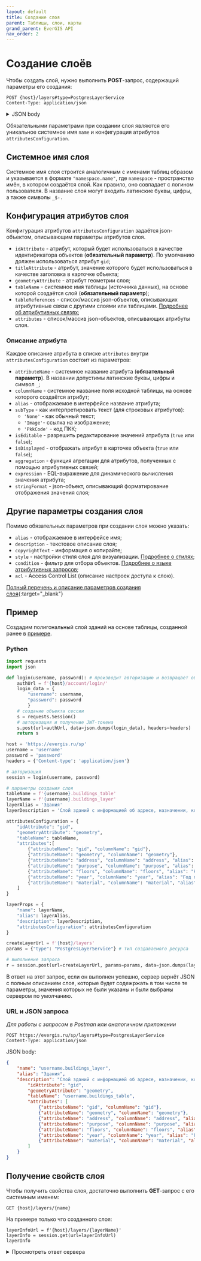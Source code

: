 ```yaml
---
layout: default
title: Создание слоя
parent: Таблицы, слои, карты
grand_parent: EverGIS API
nav_order: 2
---
```


# Создание слоёв
Чтобы создать слой, нужно выполнить **POST**-запрос, содержащий параметры его создания:
```
POST {host}/layers#type=PostgresLayerService
Content-Type: application/json
```
<details>
<summary>JSON body</summary>

{% highlight json %}
{
    "attributesConfiguration": {
        "idAttribute": "string",
        "titleAttribute": "string",
        "geometryAttribute": "string",
        "tableName": "string",
        "attributes": [
        {
            "attributeName": "string",
            "columnName": "string",
            "alias": "string",
            "subType": "None",
            "isEditable": true,
            "isDisplayed": true,
            "aggregation": "None",
            "expression": "string",
            "stringFormat": {
            "scalingFactor": 0,
            "unitsLabel": "string",
            "format": "string",
            "culture": "string",
            "splitDigitGroup": true,
            "rounding": 0
            }
        }
        ],
        "tableReferences": [
        {
            "tableName": "string",
            "referenceColumn": "string",
            "targetColumn": "string",
            "attributes": [
            {
                "attributeName": "string",
                "columnName": "string",
                "alias": "string",
                "subType": "None",
                "isEditable": true,
                "isDisplayed": true,
                "aggregation": "None",
                "expression": "string",
                "stringFormat": {
                "scalingFactor": 0,
                "unitsLabel": "string",
                "format": "string",
                "culture": "string",
                "splitDigitGroup": true,
                "rounding": 0
                }
            }
            ],
            "tableReferences": [
            {}
            ]
        }
        ]
    },
    "style": {
        "title": "string",
        "condition": "string",
        "symbol": {
        "size": {
            "expression": "string",
            "defaultValue": 0
        },
        "fillColor": {},
        "strokeColor": {},
        "strokeWidth": {
            "expression": "string",
            "defaultValue": 0
        },
        "offset": [
            {
            "expression": "string",
            "defaultValue": 0
            }
        ],
        "angle": {
            "expression": "string",
            "defaultValue": 0
        },
        "disabled": true
        },
        "children": [
        {}
        ],
        "minResolution": 0,
        "maxResolution": 0,
        "disabled": true
    },
    "condition": "string",
    "featuresLimit": 0,
    "extentOffset": 0,
    "name": "string",
    "alias": "string",
    "description": "string",
    "acl": {
        "data": [
        {
            "role": "string",
            "permissions": "none"
        }
        ]
    },
    "icon": "string",
    "owner": "string",
    "copyrightText": "string",
    "tags": [
        "string"
    ],
    "invisibleInCatalog": true
}
{% endhighlight %}
</details>

Обязательными параметрами при создании слоя являются его уникальное системное имя `name` и конфигурация атрибутов `attributesConfiguration`.

## Системное имя слоя
Системное имя слоя строится аналогичным с именами таблиц образом и указывается в формате `"namespace.name"`, где `namespace` - пространство имён, в котором создаётся слой. Как правило, оно совпадает с логином пользователя. В название слоя могут входить латинские буквы, цифры, а также символы `_$-.`

## Конфигурация атрибутов слоя
Конфигурация атрибутов `attributesConfiguration` задаётся json-объектом, описывающим параметры атрибутов слоя.

- `idAttribute` - атрибут, который будет использоваться в качестве идентификатора объектов (**обязательный параметр**). По умолчанию должен использоваться атрибут `gid`;
- `titleAttribute` - атрибут, значение которого будет использоваться в качестве заголовка в карточке объекта;
- `geometryAttribute` - атрибут геометрии слоя;
- `tableName` - системное имя таблицы (источника данных), на основе которой создаётся слой (**обязательный параметр**);
- `tableReferences` - список/массив json-объектов, описывающих атрибутивные связи с другими слоями или таблицами. [Подробнее об атрибутивных связях](/api/table_reference);
- `attributes` - список/массив json-объектов, описывающих атрибуты слоя.

### Описание атрибута
Каждое описание атрибута в списке `attributes` внутри `attributesConfiguration` состоит из параметров:

- `attributeName` - системное название атрибута (**обязательный параметр**). В названии допустимы латинские буквы, цифры и символ `_`;
- `columnName` - системное название поля исходной таблицы, на основе которого создаётся атрибут;
- `alias` - отображаемое в интерфейсе название атрибута;
- `subType` - как интерпретировать текст (для строковых атрибутов): 
    - `'None'` - как обычный текст;
    - `'Image'`- ссылка на изображение;
    - `'PkkCode'` - код ПКК;
- `isEditable` - разрешить редактирование значений атрибута (`true` или `false`);
- `isDisplayed` - отображать атрибут в карточке объекта (`true` или `false`);
- `aggregation` - функция агрегации для атрибутов, полученных с помощью атрибутивных связей; <!-- тоже непонятно -->
- `expression` - EQL-выражение для динамического вычисления значения атрибута; 
- `stringFormat` - json-объект, описывающий форматирование отображения значения слоя;

## Другие параметры создания слоя
Помимо обязательных параметров при создании слоя можно указать:
- `alias` - отображаемое в интерфейсе имя;
- `description` - текстовое описание слоя;
- `copyrightText` - информация о копирайте;
- `style` - настройки стиля слоя для визуализации. [Подробнее о стилях](/api/style/index);
- `condition` - фильтр для отбора объектов. [Подробнее о языке атрибутивных запросов](/help/attr_query);
- `acl` - Access Control List (описание настроек доступа к слою).

[Полный перечень и описание параметров создания слоя](https://evergis.ru/sp/docs/index.html#tag/Layers/operation/LayersController_PublishPostgresLayerService){:target="_blank"}

## Пример
Создадим полигональный слой зданий на основе таблицы, созданной ранее в [примере](/api/resources/create_table/#пример). 

### Python
```python
import requests
import json

def login(username, password): # производит авторизацию и возвращает объект сессии
    authUrl = f'{host}/account/login/'
    login_data = {
        "username": username,
        "password": password
        }
    # создание объекта сессии
    s = requests.Session()
    # авторизация и получение JWT-токена
    s.post(url=authUrl, data=json.dumps(login_data), headers=headers)
    return s

host = 'https://evergis.ru/sp'
username = 'username'
password = 'password'
headers = {'Content-type': 'application/json'}

# авторизация
session = login(username, password)

# параметры создания слоя
tableName = f'{username}.buildings_table'
layerName = f'{username}.buildings_layer'
layerAlias = 'Здания'
layerDescription = 'Слой зданий с информацией об адресе, назначении, количестве этажей, годе постройки и материале'

attributesConfiguration = {
    "idAttribute": "gid",
    "geometryAttribute": "geometry",
    "tableName": tableName,
    "attributes":[
        {"attributeName": "gid", "columnName": "gid"},
        {"attributeName": "geometry", "columnName": "geometry"},
        {"attributeName": "address", "columnName": "address", "alias": "Адрес"},
        {"attributeName": "purpose", "columnName": "purpose", "alias": "Назначение"},
        {"attributeName": "floors", "columnName": "floors", "alias": "Количество этажей"},
        {"attributeName": "year", "columnName": "year", "alias": "Год постройки"},
        {"attributeName": "material", "columnName": "material", "alias": "Материал"},
    ]
}

layerProps = {
    "name": layerName,
    "alias": layerAlias,
    "description": layerDescription,
    "attributesConfiguration": attributesConfiguration
}

createLayerUrl = f'{host}/layers'
params = {"type": "PostgresLayerService"} # тип создаваемого ресурса

# выполнение запроса
r = session.post(url=createLayerUrl, params=params, data=json.dumps(layerProps), headers=headers).json()
```
В ответ на этот запрос, если он выполнен успешно, сервер вернёт JSON с полным описанием слоя, которые будет содежржать в том числе те параметры, значения которых не были указаны и были выбраны сервером по умолчанию.

### URL и JSON запроса
*Для работы с запросом в Postman или аналогичном приложении*

```
POST https://evergis.ru/sp/layers#type=PostgresLayerService
Content-Type: application/json
```
JSON body:
```json
{
    "name": "username.buildings_layer", 
    "alias": "Здания", 
    "description": "Слой зданий с информацией об адресе, назначении, количестве этажей, годе постройки и материале", "attributesConfiguration": {
        "idAttribute": "gid", 
        "geometryAttribute": "geometry", 
        "tableName": "username.buildings_table", 
        "attributes": [
            {"attributeName": "gid", "columnName": "gid"}, 
            {"attributeName": "geometry", "columnName": "geometry"}, 
            {"attributeName": "address", "columnName": "address", "alias": "Адрес"}, 
            {"attributeName": "purpose", "columnName": "purpose", "alias": "Назначение"}, 
            {"attributeName": "floors", "columnName": "floors", "alias": "Количество этажей"}, 
            {"attributeName": "year", "columnName": "year", "alias": "Год постройки"}, 
            {"attributeName": "material", "columnName": "material", "alias": "Материал"}
        ]
    }
}
```

## Получение свойств слоя
Чтобы получить свойства слоя, достаточно выполнить **GET**-запрос с его системным именем:
```
GET {host}/layers/{name}
```

На примере только что созданного слоя:
```
layerInfoUrl = f'{host}/layers/{layerName}'
layerInfo = session.get(url=layerInfoUrl)
layerInfo
```
<details>
<summary>Просмотреть ответ сервера</summary>
{% highlight python %}
{'layerDefinition': {'idAttribute': 'gid',
  'titleAttribute': None,
  'geometryAttribute': 'geometry',
  'geometryType': 'polygon',
  'spatialReference': 3857,
  'isEditable': True,
  'attributes': {'gid': {'type': 'Int64',
    'alias': None,
    'isNullable': False,
    'isEditable': True,
    'isDisplayed': True,
    'subType': 'None',
    'isUnique': False,
    'isCalculated': False,
    'stringFormat': None},
   'geometry': {'type': 'Polygon',
    'alias': None,
    'isNullable': True,
    'isEditable': True,
    'isDisplayed': True,
    'subType': 'None',
    'isUnique': False,
    'isCalculated': False,
    'stringFormat': None},
   'address': {'type': 'String',
    'alias': 'Адрес',
    'isNullable': True,
    'isEditable': True,
    'isDisplayed': True,
    'subType': 'None',
    'isUnique': False,
    'isCalculated': False,
    'stringFormat': None},
   'purpose': {'type': 'String',
    'alias': 'Назначение',
    'isNullable': True,
    'isEditable': True,
    'isDisplayed': True,
    'subType': 'None',
    'isUnique': False,
    'isCalculated': False,
    'stringFormat': None},
   'floors': {'type': 'Int32',
    'alias': 'Количество этажей',
    'isNullable': True,
    'isEditable': True,
    'isDisplayed': True,
    'subType': 'None',
    'isUnique': False,
    'isCalculated': False,
    'stringFormat': None},
   'year': {'type': 'DateTime',
    'alias': 'Год постройки',
    'isNullable': True,
    'isEditable': True,
    'isDisplayed': True,
    'subType': 'None',
    'isUnique': False,
    'isCalculated': False,
    'stringFormat': {'scalingFactor': 0.0,
     'unitsLabel': None,
     'format': 'dd.MM.yyyy',
     'culture': None,
     'splitDigitGroup': False,
     'rounding': 0}},
   'material': {'type': 'String',
    'alias': 'Материал',
    'isNullable': True,
    'isEditable': True,
    'isDisplayed': True,
    'subType': 'None',
    'isUnique': False,
    'isCalculated': False,
    'stringFormat': None}}},
 'style': {'title': None,
  'condition': None,
  'symbol': {'type': 'polygonSymbol',
   'stroke': {'type': 'solid', 'color': '#00ffff80', 'width': 2.0},
   'fill': {'type': 'solid', 'color': '#00ffff80'},
   'disabled': False},
  'children': None,
  'minResolution': 0.0,
  'maxResolution': 0.0,
  'disabled': False},
 'dataSourceType': 'Table',
 'copyrightText': None,
 'type': 'PostgresLayerService',
 'minResolution': 0.0,
 'maxResolution': 0.0,
 'condition': None,
 'geometryType': 'polygon',
 'objectCount': 0,
 'categories': None,
 'configuration': {'attributesConfiguration': {'idAttribute': 'gid',
   'titleAttribute': None,
   'geometryAttribute': 'geometry',
   'tableName': 'username.buildings_table',
   'attributes': [{'attributeName': 'gid',
     'columnName': 'gid',
     'alias': None,
     'subType': 'None',
     'isEditable': True,
     'isDisplayed': True,
     'aggregation': 'None',
     'expression': None,
     'stringFormat': None},
    {'attributeName': 'geometry',
     'columnName': 'geometry',
     'alias': None,
     'subType': 'None',
     'isEditable': True,
     'isDisplayed': True,
     'aggregation': 'None',
     'expression': None,
     'stringFormat': None},
    {'attributeName': 'address',
     'columnName': 'address',
     'alias': 'Адрес',
     'subType': 'None',
     'isEditable': True,
     'isDisplayed': True,
     'aggregation': 'None',
     'expression': None,
     'stringFormat': None},
    {'attributeName': 'purpose',
     'columnName': 'purpose',
     'alias': 'Назначение',
     'subType': 'None',
     'isEditable': True,
     'isDisplayed': True,
     'aggregation': 'None',
     'expression': None,
     'stringFormat': None},
    {'attributeName': 'floors',
     'columnName': 'floors',
     'alias': 'Количество этажей',
     'subType': 'None',
     'isEditable': True,
     'isDisplayed': True,
     'aggregation': 'None',
     'expression': None,
     'stringFormat': None},
    {'attributeName': 'year',
     'columnName': 'year',
     'alias': 'Год постройки',
     'subType': 'None',
     'isEditable': True,
     'isDisplayed': True,
     'aggregation': 'None',
     'expression': None,
     'stringFormat': {'scalingFactor': 0.0,
      'unitsLabel': None,
      'format': 'dd.MM.yyyy',
      'culture': None,
      'splitDigitGroup': False,
      'rounding': 0}},
    {'attributeName': 'material',
     'columnName': 'material',
     'alias': 'Материал',
     'subType': 'None',
     'isEditable': True,
     'isDisplayed': True,
     'aggregation': 'None',
     'expression': None,
     'stringFormat': None}],
   'tableReferences': None},
  'style': {'title': None,
   'condition': None,
   'symbol': {'type': 'polygonSymbol',
    'stroke': {'type': 'solid', 'color': '#00ffff80', 'width': 2.0},
    'fill': {'type': 'solid', 'color': '#00ffff80'},
    'disabled': False},
   'children': None,
   'minResolution': 0.0,
   'maxResolution': 0.0,
   'disabled': False},
  'condition': None,
  'featuresLimit': 500,
  'extentOffset': 0,
  'name': 'username.buildings_layer',
  'alias': 'Здания',
  'description': 'Слой зданий с информацией об адресе, назначении, количестве этажей, годе постройки и материале',
  'acl': {'data': [{'role': '__username',
     'permissions': 'read,write,configure'}]},
  'icon': None,
  'owner': 'username',
  'copyrightText': None,
  'tags': None,
  'invisibleInCatalog': False},
 'name': 'username.buildings_layer',
 'alias': 'Здания',
 'owner': 'username',
 'description': 'Слой зданий с информацией об адресе, назначении, количестве этажей, годе постройки и материале',
 'preview': None,
 'createdDate': '2023-11-29T11:49:30.4500244Z',
 'changedDate': '2023-11-29T11:49:30.4500245Z',
 'permissions': 'read,write,configure',
 'acl': {'data': [{'role': '__username',
    'permissions': 'read,write,configure'}]},
 'icon': None,
 'invisibleInCatalog': False}
{% endhighlight %}
</details>